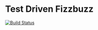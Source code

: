 # Test Driven Fizzbuzz
[![Build Status](https://travis-ci.org/clockworkorange/test-driven-fizzbuzz.svg?branch=master)](https://travis-ci.org/clockworkorange/test-driven-fizzbuzz)

